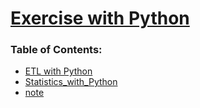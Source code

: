 # [Exercise with Python](https://github.com/Philipkk/Exercise_with_Python)

### Table of Contents:

* [ETL with Python](ETL_with_Python.ipynb)
* [Statistics_with_Python](Statistics_with_Python.ipynb)
* [note](URL)
